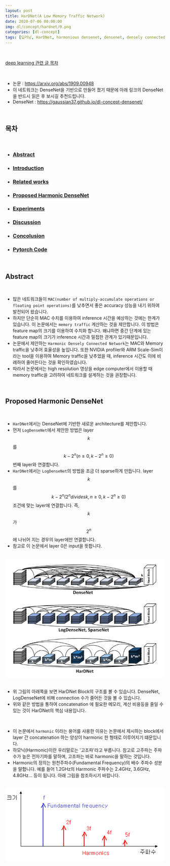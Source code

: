 ```yaml
---
layout: post
title: HarDNet(A Low Memory Traffic Network)
date: 2020-07-06 00:00:00
img: dl/concept/hardnet/0.png
categories: [dl-concept] 
tags: [딥러닝, HarDNet, harmonious densenet, densenet, densely connected convolution networks] # add tag
---
```


<br>

[deep learning 관련 글 목차](https://gaussian37.github.io/dl-concept-table/)

<br>

- 논문 : https://arxiv.org/abs/1909.00948
- 이 네트워크는 DenseNet을 기반으로 만들어 졌기 때문에 아래 링크의 DenseNet을 반드시 읽은 후 보시길 추천드립니다.
- DenseNet : https://gaussian37.github.io/dl-concept-densenet/

<br>

## **목차**

<br>

- ### [Abstract](#abstract-1)
- ### [Introduction](#introduction-1)
- ### [Related works](#related-works-1)
- ### [Proposed Harmonic DenseNet](#proposed-harmonic-densenet-1)
- ### [Experiments](#Experiments-1)
- ### [Discussion](#Discussion-1)
- ### [Concolusion](#Concolusion-1)
- ### [Pytorch Code](#pytorch-code-1)

<br>

## **Abstract**

<br>

- 많은 네트워크들이 `MAC(number of multiply-accumulate operations or floating point operations)`를 낮추면서 좋은 accuracy 성능을 내기 위하여 발전되어 왔습니다.
- 하지만 단순히 MAC 수치를 이용하여 inference 시간을 예상하는 것에는 한계가 있습니다. 이 논문에서는 `memory traffic` 계산하는 것을 제안합니다. 이 방법은 feature map의 크기를 이용하여 수치화 합니다. 왜냐하면 중간 단계에 있는 feature map의 크기가 inference 시간과 밀접한 관계가 있기때문입니다.
- 논문에서 제안하는 `Harmonic Densely Connected Network`는 MAC와 Memory traffic을 낮추어 효율성을 높입니다. 또한 NVIDIA profiler와 ARM Scale-Sim이라는 tool을 이용하여 Memory traffic을 낮추었을 때, inference 시간도 이에 비례하여 줄어든다는 것을 확인하였습니다.
- 따라서 논문에서는 high resolution 영상을 edge computer에서 이용할 때 memory traffic을 고려하여 네트워크를 설계하는 것을 권장합니다.

<br>

## **Proposed Harmonic DenseNet**

<br>

- `HarDNet`에서는 DenseNet에 기반한 새로운 architecture를 제안합니다. 
- 먼저 `LogDenseNet`에서 제안한 방법은 layer $$ k $$를 $$ k - 2^{n} (n \ge 0, k - 2^{n} \ge 0) $$ 번째 layer와 연결합니다. 
- `HarDNet`에서는 `LogDenseNet`의 방법을 조금 더 sparse하게 만듭니다. layer $$ k $$를 $$ k - 2^{n} (2^{n} divides k , n \ge 0, k - 2^{n} \ge 0) $$ 조건에 맞는 layer에 연결합니다. 즉, $$ k $$ 가 $$ 2^{n} $$에 나뉘어 지는 경우의 layer에만 연결합니다.
- 참고로 이 논문에서 layer 0은 input을 뜻합니다.

<br>
<center><img src="../assets/img/dl/concept/hardnet/1.png" alt="Drawing" style="width: 800px;"/></center>
<br>

- 위 그림의 아래쪽을 보면 HarDNet Block의 구조를 볼 수 있습니다. DenseNet, LogDenseNet에 비해 connection 수가 줄어든 것을 볼 수 있습니다.
- 위와 같은 방법을 통하여 concatenation 에 필요한 메모리, 계산 비용등을 줄일 수 있는 것이 HarDNet의 핵심 내용입니다.


<br>

- 이 논문에서 `harmonic` 이라는 용어를 사용한 이유는 논문에서 제시하는 block에서 layer 간 concatenation 하는 양상이 harmonic 한 형태로 이루어지기 떄문입니다.
- 하모닉(Harmonic)이란 우리말로는 '고조파'라고 부릅니다. 참고로 고주파는 주파수가 높은 전자기파를 말하며, 고조파는 바로 harmonic을 말하는 것입니다.
- Harmonic의 정의는 원천주파수(Fundamental Frequency)의 배수 주파수 성분을 말합니다. 예를 들어 1.2GHz의 Harmonic 주파수는 2.4GHz, 3.6GHz, 4.8GHz... 등이 됩니다. 아래 그림을 참조하시기 바랍니다.

<br>
<center><img src="../assets/img/dl/concept/hardnet/11.png" alt="Drawing" style="width: 800px;"/></center>
<br>